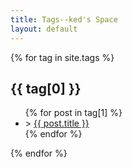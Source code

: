 ```yaml
---
title: Tags--ked's Space
layout: default
---
```


{% for tag in site.tags %}
<section id="{{ tag[0] }}">
    <h2>{{ tag[0] }}</h2>
    <ul>
    	{% for post in tag[1] %}
        <li>
            > <a href="{{ site.url }}{{ post.url }}" title="{{ post.title }}">{{ post.title }}</a>
        </li>
        {% endfor %}
    </ul>
    </section>
    {% endfor %}